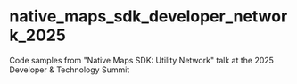 # native_maps_sdk_developer_network_2025
Code samples from "Native Maps SDK: Utility Network" talk at the 2025 Developer &amp; Technology Summit
